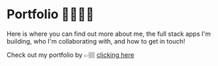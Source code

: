 # Portfolio 👩🏽‍💻🚀

Here is where you can find out more about me, the full stack apps I'm building, who I'm collaborating with, and how to get in touch!

 Check out my portfolio by 👉🏽 [clicking here](http://www.fernandamarroquin.com)
